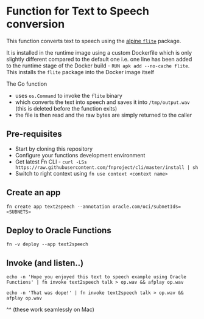# Function for Text to Speech conversion

This function converts text to speech using the [alpine `flite`](https://pkgs.alpinelinux.org/package/v3.8/main/x86_64/flite) package. 

It is installed in the runtime image using a custom Dockerfile which is only slightly different compared to the default one i.e. one line has been added to the runtime stage of the Docker build - `RUN apk add --no-cache flite`. This installs the `flite` package into the Docker image itself

The Go function 
- uses `os.Command` to invoke the `flite` binary
- which converts the text into speech and saves it into `/tmp/output.wav` (this is deleted before the function exits)
- the file is then read and the raw bytes are simply returned to the caller


## Pre-requisites

- Start by cloning this repository
- Configure your functions development environment
- Get latest Fn CLI - `curl -LSs https://raw.githubusercontent.com/fnproject/cli/master/install | sh`
- Switch to right context using `fn use context <context name>`

## Create an app

`fn create app text2speech --annotation oracle.com/oci/subnetIds=<SUBNETS>`

## Deploy to Oracle Functions

`fn -v deploy --app text2speech`

## Invoke (and listen..)

`echo -n 'Hope you enjoyed this text to speech example using Oracle Functions' | fn invoke text2speech talk > op.wav && afplay op.wav` 

`echo -n 'That was dope!' | fn invoke text2speech talk > op.wav && afplay op.wav` 

^^ (these work seamlessly on Mac)
